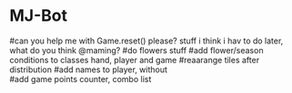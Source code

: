 # MJ-Bot
#can you help me with Game.reset() please?
stuff i think i hav to do later, what do you think @maming?
#do flowers stuff
	#add flower/season conditions to classes hand, player and game
	#reaarange tiles after distribution
	#add names to player, without 	
	#add game points counter, combo list
